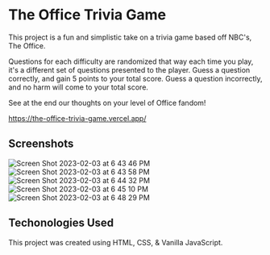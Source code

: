 # The Office Trivia Game

This project is a fun and simplistic take on a trivia game based off NBC's, The Office.

Questions for each difficulty are randomized that way each time you play, it's a different set of questions presented to the player. Guess a question correctly, and gain 5 points to your total score. Guess a question incorrectly, and no harm will come to your total score. 

See at the end our thoughts on your level of Office fandom!

https://the-office-trivia-game.vercel.app/

## Screenshots

![Screen Shot 2023-02-03 at 6 43 46 PM](https://user-images.githubusercontent.com/80484823/216731671-edd0cb7f-deb1-4088-b078-18aaa3a48991.png)
![Screen Shot 2023-02-03 at 6 43 58 PM](https://user-images.githubusercontent.com/80484823/216731675-6ebbfc47-c459-42f8-b5f3-3e58ca87d16a.png)
![Screen Shot 2023-02-03 at 6 44 32 PM](https://user-images.githubusercontent.com/80484823/216731682-88f23fb3-b192-47a3-a11d-2d43ac2ebc2a.png)
![Screen Shot 2023-02-03 at 6 45 10 PM](https://user-images.githubusercontent.com/80484823/216731688-596e3256-942f-409c-8e1e-37b8e10dddf2.png)
![Screen Shot 2023-02-03 at 6 48 29 PM](https://user-images.githubusercontent.com/80484823/216731697-308929b9-c527-4a40-abb9-c5ae82c16fc2.png)

## Techonologies Used

This project was created using HTML, CSS, & Vanilla JavaScript.
